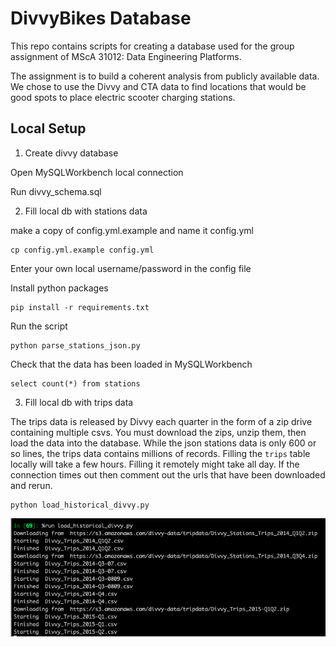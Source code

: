 # DivvyBikes Database

This repo contains scripts for creating a database used for the group assignment
of MScA 31012: Data Engineering Platforms.

The assignment is to build a coherent analysis from publicly available data. We
chose to use the Divvy and CTA data to find locations that would be good spots
to place electric scooter charging stations.

## Local Setup

1. Create divvy database

Open MySQLWorkbench local connection

Run divvy_schema.sql 

2. Fill local db with stations data

make a copy of config.yml.example and name it config.yml

    cp config.yml.example config.yml

Enter your own local username/password in the config file

Install python packages

    pip install -r requirements.txt

Run the script

	python parse_stations_json.py

Check that the data has been loaded in MySQLWorkbench

	select count(*) from stations

3. Fill local db with trips data

The trips data is released by Divvy each quarter in the form of a zip drive
containing multiple csvs. You must download the zips, unzip them, then load
the data into the database. While the json stations data is only 600 or so lines,
the trips data contains millions of records. Filling the `trips` table locally
will take a few hours. Filling it remotely might take all day. If the connection
times out then comment out the urls that have been downloaded and rerun.

    python load_historical_divvy.py

![img](img/loading_divvy_data.png)